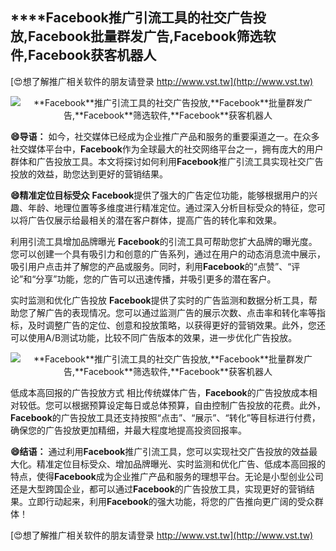 ## ****Facebook**推广引流工具的社交广告投放,**Facebook**批量群发广告,**Facebook**筛选软件,**Facebook**获客机器人**

[😍想了解推广相关软件的朋友请登录 http://www.vst.tw](http://www.vst.tw)

 <center><img src="https://vst.tw/MP4/tuiguang/png/4.png" alt="**Facebook**推广引流工具的社交广告投放,**Facebook**批量群发广告,**Facebook**筛选软件,**Facebook**获客机器人"></center>

**😄导语：**
如今，社交媒体已经成为企业推广产品和服务的重要渠道之一。在众多社交媒体平台中，**Facebook**作为全球最大的社交网络平台之一，拥有庞大的用户群体和广告投放工具。本文将探讨如何利用**Facebook**推广引流工具实现社交广告投放的效益，助您达到更好的营销结果。

**😄精准定位目标受众**
**Facebook**提供了强大的广告定位功能，能够根据用户的兴趣、年龄、地理位置等多维度进行精准定位。通过深入分析目标受众的特征，您可以将广告仅展示给最相关的潜在客户群体，提高广告的转化率和效果。

利用引流工具增加品牌曝光
**Facebook**的引流工具可帮助您扩大品牌的曝光度。您可以创建一个具有吸引力和创意的广告系列，通过在用户的动态消息流中展示，吸引用户点击并了解您的产品或服务。同时，利用**Facebook**的“点赞”、“评论”和“分享”功能，您的广告可以迅速传播，并吸引更多的潜在客户。

实时监测和优化广告投放
**Facebook**提供了实时的广告监测和数据分析工具，帮助您了解广告的表现情况。您可以通过监测广告的展示次数、点击率和转化率等指标，及时调整广告的定位、创意和投放策略，以获得更好的营销效果。此外，您还可以使用A/B测试功能，比较不同广告版本的效果，进一步优化广告投放。

 <center><img src="https://vst.tw/MP4/tuiguang/png/8.png" alt="**Facebook**推广引流工具的社交广告投放,**Facebook**批量群发广告,**Facebook**筛选软件,**Facebook**获客机器人"></center>

低成本高回报的广告投放方式
相比传统媒体广告，**Facebook**的广告投放成本相对较低。您可以根据预算设定每日或总体预算，自由控制广告投放的花费。此外，**Facebook**的广告投放工具还支持按照“点击”、“展示”、“转化”等目标进行付费，确保您的广告投放更加精细，并最大程度地提高投资回报率。

**😄结语：**
通过利用**Facebook**推广引流工具，您可以实现社交广告投放的效益最大化。精准定位目标受众、增加品牌曝光、实时监测和优化广告、低成本高回报的特点，使得**Facebook**成为企业推广产品和服务的理想平台。无论是小型创业公司还是大型跨国企业，都可以通过**Facebook**的广告投放工具，实现更好的营销结果。立即行动起来，利用**Facebook**的强大功能，将您的广告推向更广阔的受众群体！

[😍想了解推广相关软件的朋友请登录 http://www.vst.tw](http://www.vst.tw)



